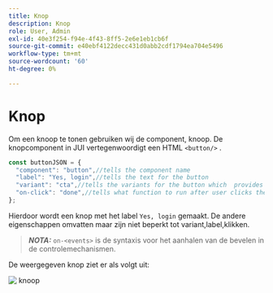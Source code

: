 ```yaml
---
title: Knop
description: Knop
role: User, Admin
exl-id: 40e3f254-f94e-4f43-8ff5-2e6e1eb1cb6f
source-git-commit: e40ebf4122decc431d0abb2cdf1794ea704e5496
workflow-type: tm+mt
source-wordcount: '60'
ht-degree: 0%

---
```


# Knop

Om een knoop te tonen gebruiken wij de component, knoop.
De knopcomponent in JUI vertegenwoordigt een HTML `<button/>` .

```js title="buttonJSON.js"
const buttonJSON = {
  "component": "button",//tells the component name
  "label": "Yes, login",//tells the text for the button
  "variant": "cta",//tells the variants for the button which  provides default styles
  "on-click": "done",//tells what function to run after user clicks the button
};
```

Hierdoor wordt een knop met het label `Yes, login` gemaakt. De andere eigenschappen omvatten maar zijn niet beperkt tot variant,label,klikken.
> **_NOTA:_** `on-<events>` is de syntaxis voor het aanhalen van de bevelen in de controlemechanismen.

De weergegeven knop ziet er als volgt uit:

![&#x200B; knoop &#x200B;](imgs/yes_login_button.png " Knoop ")

